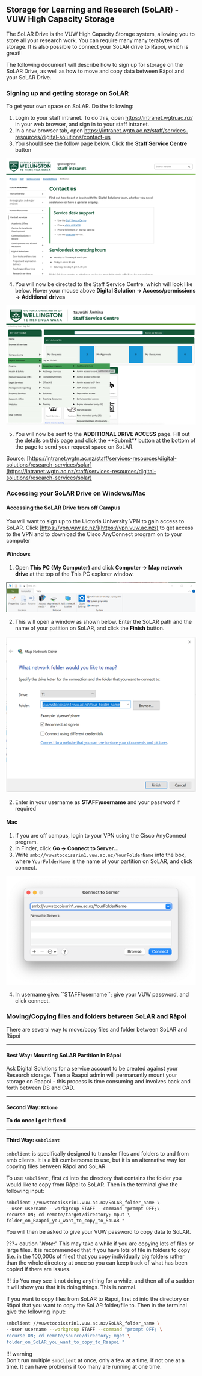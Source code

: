 ## Storage for Learning and Research (SoLAR) - VUW High Capacity Storage

The SoLAR Drive is the VUW High Capacity Storage system, allowing you to store all your research work. You can require many many terabytes of storage. It is also possible to connect your SoLAR drive to Rāpoi, which is great!

The following document will describe how to sign up for storage on the SoLAR Drive, as well as how to move and copy data between Rāpoi and your SoLAR Drive. 


### Signing up and getting storage on SoLAR

To get your own space on SoLAR. Do the following:

1. Login to your staff intranet. To do this, open https://intranet.wgtn.ac.nz/ in your web browser, and sign in to your staff intranet. 
2. In a new browser tab, open https://intranet.wgtn.ac.nz/staff/services-resources/digital-solutions/contact-us
3. You should see the follow page below. Click the **Staff Service Centre** button

![service_desk_support](solar_vuw/service_desk_support.png)

<ol start="4">
  <li>You will now be directed to the Staff Service Centre, which will look like below. Hover your mouse above <b>Digital Solution -> Access/permissions -> Additional drives</b></li>
</ol>

![staff_service_centre](solar_vuw/staff_service_centre_to_page.png)

<ol start="5">
  <li>You will now be sent to the <b>ADDITIONAL DRIVE ACCESS</b> page. Fill out the details on this page and click the **Submit** button at the bottom of the page to send your request space on SoLAR.</li>
</ol>

Source: [https://intranet.wgtn.ac.nz/staff/services-resources/digital-solutions/research-services/solar](https://intranet.wgtn.ac.nz/staff/services-resources/digital-solutions/research-services/solar)




### Accessing your SoLAR Drive on Windows/Mac

#### Accessing the SoLAR Drive from off Campus

You will want to sign up to the Uictoria University VPN to gain access to SoLAR. Click [https://vpn.vuw.ac.nz/](https://vpn.vuw.ac.nz/) to get access to the VPN and to download the Cisco AnyConnect program on to your computer

#### Windows

1. Open **This PC (My Computer)** and click **Computer -> Map network drive** at the top of the This PC explorer window.

![connect_to_server_mac](solar_vuw/windows_open_map.png)

<ol start="2">
  <li>This will open a window as shown below. Enter the SoLAR path and the name of your patition on SoLAR, and click the <b>Finish</b> button.</li>
</ol>

![connect_to_server_mac](solar_vuw/windows_map.png)

<ol start="2">
  <li>Enter in your username as <b>STAFF\username</b> and your password if required</li>
</ol>

#### Mac

1. If you are off campus, login to your VPN using the Cisco AnyConnect program.
2. In Finder, click **Go -> Connect to Server...**
3. Write ``smb://vuwstocoissrin1.vuw.ac.nz/YourFolderName`` into the box, where ``YourFolderName`` is the name of your partition on SoLAR, and click connect.

![connect_to_server_mac](solar_vuw/connect_to_server_mac.png)

<ol start="4">
  <li>In username give: ``STAFF/username``; give your VUW password, and click connect.</b></li>
</ol>


### Moving/Copying files and folders between SoLAR and Rāpoi

There are several way to move/copy files and folder between SoLAR and Rāpoi



---

#### Best Way: Mounting SoLAR Partition in Rāpoi

Ask Digital Solutions for a service account to be created against your Research storage.  Then a Raapoi admin will permanantly mount your storage on Raapoi - this process is time consuming and involves back and forth between DS and CAD. 

---

#### Second Way: ``RClone``

**To do once I get it fixed**


---

#### Third Way: ``smbclient``

``smbclient`` is specifically designed to transfer files and folders to and from smb clients. It is a bit cumbersome to use, but it is an alternative way for copying files between Rāpoi and SoLAR

To use ``smbclient``, first ``cd`` into the directory that contains the folder you would like to copy from Rāpoi to SoLAR. Then in the terminal give the following input:

```console
smbclient //vuwstocoissrin1.vuw.ac.nz/SoLAR_folder_name \
--user username --workgroup STAFF --command "prompt OFF;\
recurse ON; cd remote/target/directory; mput \
folder_on_Raapoi_you_want_to_copy_to_SoLAR "
```

You will then be asked to give your VUW password to copy data to SoLAR.

???+ caution "*Note:*"
    This may take a while if you are copying lots of files or large files. It is recommended that if you have lots of file in folders to copy (i.e. in the 100,000s of files) that you copy individually big folders rather than the whole directory at once so you can keep track of what has been copied if there are issues. 

!!! tip 
    You may see it not doing anything for a while, and then all of a sudden it will show you that it is doing things. This is normal. 

If you want to copy files from SoLAR to Rāpoi, first ``cd`` into the directory on Rāpoi that you want to copy the SoLAR folder/file to. Then in the terminal give the following input:

```bash
smbclient //vuwstocoissrin1.vuw.ac.nz/SoLAR_folder_name \
--user username --workgroup STAFF --command "prompt OFF; \
recurse ON; cd remote/source/directory; mget \
folder_on_SoLAR_you_want_to_copy_to_Raapoi "
```

!!! warning  
    Don't run multiple ``smbclient`` at once, only a few at a time, if not one at a time. It can have problems if too many are running at one time. 


